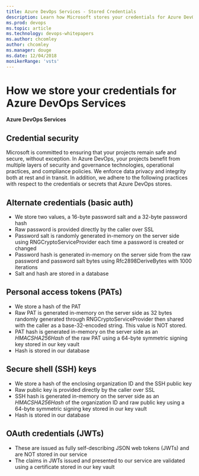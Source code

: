 ```yaml
---
title: Azure DevOps Services - Stored Credentials
description: Learn how Microsoft stores your credentials for Azure DevOps
ms.prod: devops
ms.topic: article
ms.technology: devops-whitepapers
ms.author: chcomley
author: chcomley
ms.manager: douge
ms.date: 12/04/2018
monikerRange: 'vsts'
---
```


# How we store your credentials for Azure DevOps Services

**Azure DevOps Services**

## Credential security

Microsoft is committed to ensuring that your projects remain safe and secure, without exception. In Azure DevOps, your projects benefit from multiple layers of security and governance technologies, operational practices, and compliance policies. We enforce data privacy and integrity both at rest and in transit. In addition, we adhere to the following practices with respect to the credentials or secrets that Azure DevOps stores.

## Alternate credentials (basic auth)

* We store two values, a 16-byte password salt and a 32-byte password hash
* Raw password is provided directly by the caller over SSL
* Password salt is randomly generated in-memory on the server side using RNGCryptoServiceProvider each time a password is created or changed
* Password hash is generated in-memory on the server side from the raw password and password salt bytes using Rfc2898DeriveBytes with 1000 iterations
* Salt and hash are stored in a database

## Personal access tokens (PATs)

* We store a hash of the PAT
* Raw PAT is generated in-memory on the server side as 32 bytes randomly generated through RNGCryptoServiceProvider then shared with the caller as a base-32-encoded string. This value is NOT stored.
* PAT hash is generated in-memory on the server side as an *HMACSHA256Hash* of the raw PAT using a 64-byte symmetric signing key stored in our key vault 
* Hash is stored in our database

## Secure shell (SSH) keys

* We store a hash of the enclosing organization ID and the SSH public key
* Raw public key is provided directly by the caller over SSL
* SSH hash is generated in-memory on the server side as an *HMACSHA256Hash* of the organization ID and raw public key using a 64-byte symmetric signing key stored in our key vault
* Hash is stored in our database

## OAuth credentials (JWTs)

* These are issued as fully self-describing JSON web tokens (JWTs) and are NOT stored in our service
* The claims in JWTs issued and presented to our service are validated using a certificate stored in our key vault
